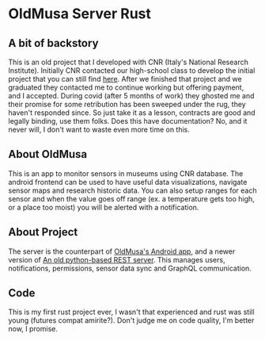 # OldMusa Server Rust
## A bit of backstory
This is an old project that I developed with CNR (Italy's National Research Institute).
Initially CNR contacted our high-school class to develop the initial project that you can still find [here](https://github.com/OldMusa-5H/OldMusaServer).
After we finished that project and we graduated they contacted me to continue working but offering payment, and I accepted.
During covid (after 5 months of work) they ghosted me and their promise for some retribution has been sweeped under the rug, they haven't responded since.
So just take it as a lesson, contracts are good and legally binding, use them folks.
Does this have documentation? No, and it never will, I don't want to waste even more time on this.

## About OldMusa
This is an app to monitor sensors in museums using CNR database.
The android frontend can be used to have useful data visualizations, navigate sensor maps and research
historic data. You can also setup ranges for each sensor and when the value goes off range (ex. a
temperature gets too high, or a place too moist) you will be alerted with a notification.

## About Project
The server is the counterpart of [OldMusa's Android app](https://gitlab.com/oldmusa/oldmusaapp), and a newer version of [An old python-based REST server](https://github.com/OldMusa-5H/OldMusaServer).
This manages users, notifications, permissions, sensor data sync and GraphQL communication.

## Code
This is my first rust project ever, I wasn't that experienced and rust was still young (futures compat amirite?).
Don't judge me on code quality, I'm better now, I promise.

